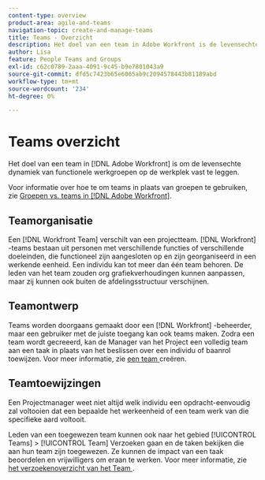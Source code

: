 ```yaml
---
content-type: overview
product-area: agile-and-teams
navigation-topic: create-and-manage-teams
title: Teams - Overzicht
description: Het doel van een team in Adobe Workfront is de levensechte dynamiek van functionele werkgroepen op de werkplek vast te leggen.
author: Lisa
feature: People Teams and Groups
exl-id: c62c0789-2aaa-4091-9c45-b9e7801043a9
source-git-commit: dfd5c7423b65e6065ab9c2094578443b81189abd
workflow-type: tm+mt
source-wordcount: '234'
ht-degree: 0%

---
```


# Teams overzicht

<!-- Audited: 01/2024 -->

Het doel van een team in [!DNL Adobe Workfront] is om de levensechte dynamiek van functionele werkgroepen op de werkplek vast te leggen.

Voor informatie over hoe te om teams in plaats van groepen te gebruiken, zie [ Groepen vs. teams in  [!DNL Adobe Workfront]](../../people-teams-and-groups/work-with-groups-and-teams/understanding-differences-and-similarities-between-groups-and-teams.md).

## Teamorganisatie

Een [!DNL Workfront Team] verschilt van een projectteam. [!DNL Workfront] -teams bestaan uit personen met verschillende functies of verschillende doeleinden, die functioneel zijn aangesloten op en zijn georganiseerd in een werkende eenheid. Een individu kan tot meer dan één team behoren. De leden van het team zouden org grafiekverhoudingen kunnen aanpassen, maar zij kunnen ook buiten de afdelingsstructuur verschijnen.

## Teamontwerp

Teams worden doorgaans gemaakt door een [!DNL Workfront] -beheerder, maar een gebruiker met de juiste toegang kan ook teams maken. Zodra een team wordt gecreeerd, kan de Manager van het Project een volledig team aan een taak in plaats van het beslissen over een individu of baanrol toewijzen. Voor meer informatie, zie [ een team ](/help/quicksilver/people-teams-and-groups/create-and-manage-teams/create-a-team.md) creëren.

## Teamtoewijzingen

Een Projectmanager weet niet altijd welk individu een opdracht-eenvoudig zal voltooien dat een bepaalde het werkeenheid of een team werk van die specifieke aard voltooit.

Leden van een toegewezen team kunnen ook naar het gebied [!UICONTROL Teams] > [!UICONTROL Team] Verzoeken gaan en de taken bekijken die aan hun team zijn toegewezen. Ze kunnen de impact van een taak beoordelen en vrijwilligers om eraan te werken. Voor meer informatie, zie [ het verzoekenoverzicht van het Team ](/help/quicksilver/people-teams-and-groups/work-with-team-requests/team-requests-overview.md).
